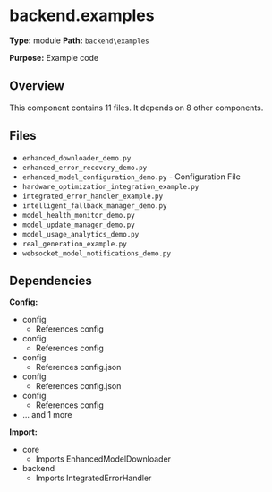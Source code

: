 # backend.examples

**Type:** module
**Path:** `backend\examples`

**Purpose:** Example code



## Overview

This component contains 11 files.
It depends on 8 other components.

## Files

- `enhanced_downloader_demo.py`
- `enhanced_error_recovery_demo.py`
- `enhanced_model_configuration_demo.py` - Configuration File
- `hardware_optimization_integration_example.py`
- `integrated_error_handler_example.py`
- `intelligent_fallback_manager_demo.py`
- `model_health_monitor_demo.py`
- `model_update_manager_demo.py`
- `model_usage_analytics_demo.py`
- `real_generation_example.py`
- `websocket_model_notifications_demo.py`

## Dependencies

**Config:**
- config
  - References config
- config
  - References config
- config
  - References config.json
- config
  - References config.json
- config
  - References config
- ... and 1 more

**Import:**
- core
  - Imports EnhancedModelDownloader
- backend
  - Imports IntegratedErrorHandler

